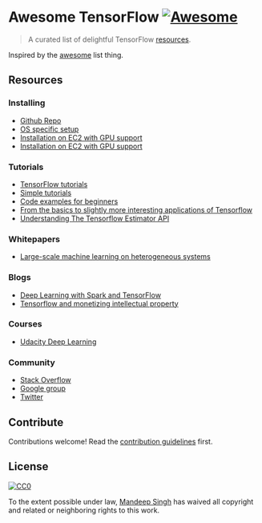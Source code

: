 # Awesome TensorFlow [![Awesome](https://cdn.rawgit.com/sindresorhus/awesome/d7305f38d29fed78fa85652e3a63e154dd8e8829/media/badge.svg)](https://github.com/sindresorhus/awesome)

> A curated list of delightful TensorFlow [resources](#resources).

Inspired by the [awesome](https://github.com/sindresorhus/awesome) list thing.

## Resources

### Installing

- [Github Repo](https://github.com/tensorflow/tensorflow)
- [OS specific setup](https://github.com/tensorflow/tensorFlow/blob/master/tensorflow/g3doc/get_started/os_setup.md)
- [Installation on EC2 with GPU support](http://eatcodeplay.com/installing-gpu-enabled-tensorflow-with-python-3-4-in-ec2/)
- [Installation on EC2 with GPU support](http://ramhiser.com/2016/01/05/installing-tensorflow-on-an-aws-ec2-instance-with-gpu-support/)


### Tutorials

- [TensorFlow tutorials](https://www.tensorflow.org/versions/0.6.0/tutorials/index.html)
- [Simple tutorials](https://github.com/nlintz/TensorFlow-Tutorials)
- [Code examples for beginners](https://github.com/aymericdamien/TensorFlow-Examples)
- [From the basics to slightly more interesting applications of Tensorflow](https://github.com/pkmital/tensorflow_tutorials)
- [Understanding The Tensorflow Estimator API](https://www.lighttag.io/blog/tensorflow-estimator-api/)


### Whitepapers

- [Large-scale machine learning on heterogeneous systems](http://download.tensorflow.org/paper/whitepaper2015.pdf)


### Blogs

- [Deep Learning with Spark and TensorFlow](https://databricks.com/blog/2016/01/25/deep-learning-with-spark-and-tensorflow.html)
- [Tensorflow and monetizing intellectual property](https://stratechery.com/2015/tensorflow-and-monetizing-intellectual-property/)


### Courses

- [Udacity Deep Learning](https://www.udacity.com/course/deep-learning--ud730)


### Community

- [Stack Overflow](https://stackoverflow.com/questions/tagged/tensorflow)
- [Google group](https://groups.google.com/a/tensorflow.org/forum/#!forum/discuss)
- [Twitter](https://twitter.com/tensorflo)


## Contribute

Contributions welcome! Read the [contribution guidelines](Contributing.md) first.


## License

[![CC0](http://i.creativecommons.org/p/zero/1.0/88x31.png)](http://creativecommons.org/publicdomain/zero/1.0/)

To the extent possible under law, [Mandeep Singh](https://github.com/daxlab) has waived all copyright and related or neighboring rights to this work.
